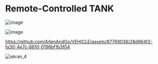 # Remote-Controlled TANK

![image](https://github.com/AitenAndGo/VEHICLE/assets/87769038/c1cfbe67-7920-4958-ac2d-40e76b3a842f)

![image](https://github.com/AitenAndGo/VEHICLE/assets/87769038/1844e013-5599-4300-a436-7c2a2ca80920)

https://github.com/AitenAndGo/VEHICLE/assets/87769038/28d964f2-fa30-4e7c-8610-0198bf1b3f04

![ekran_4](https://github.com/AitenAndGo/VEHICLE/assets/87769038/c94b3c60-e028-4fea-b80c-c4a39b0f800e)
